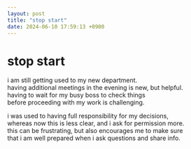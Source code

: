 ```yaml
---
layout: post
title: "stop start"
date: 2024-06-10 17:59:13 +0900
---
```


# stop start

i am still getting used to my new department.  
having additional meetings in the evening is new, but helpful.  
having to wait for my busy boss to check things  
before proceeding with my work is challenging.  

i was used to having full responsibility for my decisions,  
whereas now this is less clear, and i ask for permission more.  
this can be frustrating, but also encourages me to make sure  
that i am well prepared when i ask questions and share info.  

